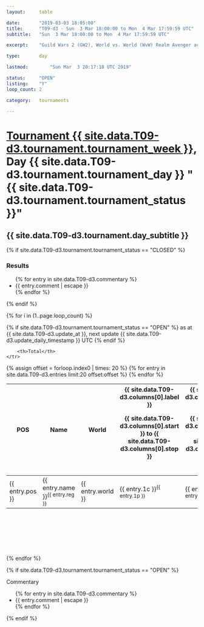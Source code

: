 ```yaml
---
layout: 	table

date: 		"2019-03-03 18:05:00"
title: 		"T09-d3 - Sun  3 Mar 18:00:00 to Mon  4 Mar 17:59:59 UTC"
subtitle: 	"Sun  3 Mar 18:00:00 to Mon  4 Mar 17:59:59 UTC"

excerpt:    "Guild Wars 2 (GW2), World vs. World (WvW) Realm Avenger achivement Tournament. \"Every Kill Counts\""

type:       day

lastmod: 		"Sun Mar  3 20:17:18 UTC 2019"

status:     "OPEN"
listing:    "Y"
loop_count: 2

category: 	tournaments

---
```

<div class="table_header">
    <h1><a href="{{ site.data.T09-d3.tournament.week_url }}">Tournament {{ site.data.T09-d3.tournament.tournament_week }}</a>, Day {{ site.data.T09-d3.tournament.tournament_day }} "{{ site.data.T09-d3.tournament.tournament_status }}"</h1>
    <h2>{{ site.data.T09-d3.tournament.day_subtitle }}</h2> 
</div>

{% if site.data.T09-d3.tournament.tournament_status == "CLOSED" %} 
<div class="commentary">
  <h3>Results</h3>
  <ul>
    {% for entry in site.data.T09-d3.commentary %}
    <li class="commentary_list">{{ entry.comment | escape }}</li>
    {% endfor %}
  </ul>
</div>
{% endif %}


{% for i in (1..page.loop_count) %}

{% if site.data.T09-d3.tournament.tournament_status == "OPEN" %} 
<span class="table_nextupdate">as at {{ site.data.T09-d3.update_at }}, next update {{ site.data.T09-d3.update_daily_timestamp }} UTC</span> 
{% endif %}

<table class="day_table">
  <colgroup>
    <col style="width:18px">
    <col style="width:55px">
    <col style="width:55px">
    <col style="width:12px">
    <col style="width:12px">
    <col style="width:12px">
    <col style="width:12px">
    <col style="width:12px">
    <col style="width:12px">
    <col style="width:12px">
    <col style="width:12px">
    <col style="width:12px">
    <col style="width:12px">
    <col style="width:12px">
    <col style="width:12px">
    <col style="width:12px">
    <col style="width:12px">
    <col style="width:12px">
    <col style="width:12px">
    <col style="width:12px">
    <col style="width:12px">
    <col style="width:12px">
    <col style="width:12px">
    <col style="width:12px">
    <col style="width:12px">
    <col style="width:12px">
    <col style="width:12px">
    <col style="width:18px">
  </colgroup>  
  <thead>
    <tr>
        <th>POS</th>
        <th class="AlignLeft">Name</th>
        <th class="AlignLeft">World</th>

<th><div class="label">{{ site.data.T09-d3.columns[0].label }}<p class="onhover">{{ site.data.T09-d3.columns[0].start }} to {{ site.data.T09-d3.columns[0].stop }}</p></div>​</th>
<th><div class="label">{{ site.data.T09-d3.columns[1].label }}<p class="onhover">{{ site.data.T09-d3.columns[1].start }} to {{ site.data.T09-d3.columns[1].stop }}</p></div>​</th>
<th><div class="label">{{ site.data.T09-d3.columns[2].label }}<p class="onhover">{{ site.data.T09-d3.columns[2].start }} to {{ site.data.T09-d3.columns[2].stop }}</p></div>​</th>
<th><div class="label">{{ site.data.T09-d3.columns[3].label }}<p class="onhover">{{ site.data.T09-d3.columns[3].start }} to {{ site.data.T09-d3.columns[3].stop }}</p></div>​</th>
<th><div class="label">{{ site.data.T09-d3.columns[4].label }}<p class="onhover">{{ site.data.T09-d3.columns[4].start }} to {{ site.data.T09-d3.columns[4].stop }}</p></div>​</th>
<th><div class="label">{{ site.data.T09-d3.columns[5].label }}<p class="onhover">{{ site.data.T09-d3.columns[5].start }} to {{ site.data.T09-d3.columns[5].stop }}</p></div>​</th>
<th><div class="label">{{ site.data.T09-d3.columns[6].label }}<p class="onhover">{{ site.data.T09-d3.columns[6].start }} to {{ site.data.T09-d3.columns[6].stop }}</p></div>​</th>
<th><div class="label">{{ site.data.T09-d3.columns[7].label }}<p class="onhover">{{ site.data.T09-d3.columns[7].start }} to {{ site.data.T09-d3.columns[7].stop }}</p></div>​</th>
<th><div class="label">{{ site.data.T09-d3.columns[8].label }}<p class="onhover">{{ site.data.T09-d3.columns[8].start }} to {{ site.data.T09-d3.columns[8].stop }}</p></div>​</th>
<th><div class="label">{{ site.data.T09-d3.columns[9].label }}<p class="onhover">{{ site.data.T09-d3.columns[9].start }} to {{ site.data.T09-d3.columns[9].stop }}</p></div>​</th>
<th><div class="label">{{ site.data.T09-d3.columns[10].label }}<p class="onhover">{{ site.data.T09-d3.columns[10].start }} to {{ site.data.T09-d3.columns[10].stop }}</p></div>​</th>

<th><div class="label">{{ site.data.T09-d3.columns[11].label }}<p class="onhover">{{ site.data.T09-d3.columns[11].start }} to {{ site.data.T09-d3.columns[11].stop }}</p></div>​</th>
<th><div class="label">{{ site.data.T09-d3.columns[12].label }}<p class="onhover">{{ site.data.T09-d3.columns[12].start }} to {{ site.data.T09-d3.columns[12].stop }}</p></div>​</th>
<th><div class="label">{{ site.data.T09-d3.columns[13].label }}<p class="onhover">{{ site.data.T09-d3.columns[13].start }} to {{ site.data.T09-d3.columns[13].stop }}</p></div>​</th>
<th><div class="label">{{ site.data.T09-d3.columns[14].label }}<p class="onhover">{{ site.data.T09-d3.columns[14].start }} to {{ site.data.T09-d3.columns[14].stop }}</p></div>​</th>
<th><div class="label">{{ site.data.T09-d3.columns[15].label }}<p class="onhover">{{ site.data.T09-d3.columns[15].start }} to {{ site.data.T09-d3.columns[15].stop }}</p></div>​</th>
<th><div class="label">{{ site.data.T09-d3.columns[16].label }}<p class="onhover">{{ site.data.T09-d3.columns[16].start }} to {{ site.data.T09-d3.columns[16].stop }}</p></div>​</th>
<th><div class="label">{{ site.data.T09-d3.columns[17].label }}<p class="onhover">{{ site.data.T09-d3.columns[17].start }} to {{ site.data.T09-d3.columns[17].stop }}</p></div>​</th>
<th><div class="label">{{ site.data.T09-d3.columns[18].label }}<p class="onhover">{{ site.data.T09-d3.columns[18].start }} to {{ site.data.T09-d3.columns[18].stop }}</p></div>​</th>
<th><div class="label">{{ site.data.T09-d3.columns[19].label }}<p class="onhover">{{ site.data.T09-d3.columns[19].start }} to {{ site.data.T09-d3.columns[19].stop }}</p></div>​</th>
<th><div class="label">{{ site.data.T09-d3.columns[20].label }}<p class="onhover">{{ site.data.T09-d3.columns[20].start }} to {{ site.data.T09-d3.columns[20].stop }}</p></div>​</th>

<th><div class="label">{{ site.data.T09-d3.columns[21].label }}<p class="onhover">{{ site.data.T09-d3.columns[21].start }} to {{ site.data.T09-d3.columns[21].stop }}</p></div>​</th>
<th><div class="label">{{ site.data.T09-d3.columns[22].label }}<p class="onhover">{{ site.data.T09-d3.columns[22].start }} to {{ site.data.T09-d3.columns[22].stop }}</p></div>​</th>
<th><div class="label">{{ site.data.T09-d3.columns[23].label }}<p class="onhover">{{ site.data.T09-d3.columns[23].start }} to {{ site.data.T09-d3.columns[23].stop }}</p></div>​</th>

        <th>Total</th>
    </tr>
  </thead>
  {% assign offset = forloop.index0 | times: 20 %}
<tbody>
{% for entry in site.data.T09-d3.entries limit:20 offset:offset %}
  <tr>
    <td class="pl{{ entry.pos }}">{{ entry.pos }}</td>
    <td class="AlignLeft">{{ entry.name }}<sup>{{ entry.reg }}</sup></td>
    <td class="AlignLeft">{{ entry.world }}</td>
    <td class="pl{{ entry.1p }}">{{ entry.1c }}<sup>{{ entry.1p }}</sup></td>
    <td class="pl{{ entry.2p }}">{{ entry.2c }}<sup>{{ entry.2p }}</sup></td>
    <td class="pl{{ entry.3p }}">{{ entry.3c }}<sup>{{ entry.3p }}</sup></td>
    <td class="pl{{ entry.4p }}">{{ entry.4c }}<sup>{{ entry.4p }}</sup></td>
    <td class="pl{{ entry.5p }}">{{ entry.5c }}<sup>{{ entry.5p }}</sup></td>
    <td class="pl{{ entry.6p }}">{{ entry.6c }}<sup>{{ entry.6p }}</sup></td>
    <td class="pl{{ entry.7p }}">{{ entry.7c }}<sup>{{ entry.7p }}</sup></td>
    <td class="pl{{ entry.8p }}">{{ entry.8c }}<sup>{{ entry.8p }}</sup></td>
    <td class="pl{{ entry.9p }}">{{ entry.9c }}<sup>{{ entry.9p }}</sup></td>
    <td class="pl{{ entry.10p }}">{{ entry.10c }}<sup>{{ entry.10p }}</sup></td>
    <td class="pl{{ entry.11p }}">{{ entry.11c }}<sup>{{ entry.11p }}</sup></td>
    <td class="pl{{ entry.12p }}">{{ entry.12c }}<sup>{{ entry.12p }}</sup></td>
    <td class="pl{{ entry.13p }}">{{ entry.13c }}<sup>{{ entry.13p }}</sup></td>
    <td class="pl{{ entry.14p }}">{{ entry.14c }}<sup>{{ entry.14p }}</sup></td>
    <td class="pl{{ entry.15p }}">{{ entry.15c }}<sup>{{ entry.15p }}</sup></td>
    <td class="pl{{ entry.16p }}">{{ entry.16c }}<sup>{{ entry.16p }}</sup></td>
    <td class="pl{{ entry.17p }}">{{ entry.17c }}<sup>{{ entry.17p }}</sup></td>
    <td class="pl{{ entry.18p }}">{{ entry.18c }}<sup>{{ entry.18p }}</sup></td>
    <td class="pl{{ entry.19p }}">{{ entry.19c }}<sup>{{ entry.19p }}</sup></td>
    <td class="pl{{ entry.20p }}">{{ entry.20c }}<sup>{{ entry.20p }}</sup></td>
    <td class="pl{{ entry.21p }}">{{ entry.21c }}<sup>{{ entry.21p }}</sup></td>
    <td class="pl{{ entry.22p }}">{{ entry.22c }}<sup>{{ entry.22p }}</sup></td>
    <td class="pl{{ entry.23p }}">{{ entry.23c }}<sup>{{ entry.23p }}</sup></td>
    <td class="pl{{ entry.24p }}">{{ entry.24c }}<sup>{{ entry.24p }}</sup></td>
    <td>{{ entry.total }}</td>
  </tr>
{% endfor %}  
</tbody>
</table>
<div class="leaderboard">
  <script async src="//pagead2.googlesyndication.com/pagead/js/adsbygoogle.js"></script>
  <!-- 728x90 -->
  <ins class="adsbygoogle"
       style="display:inline-block;width:728px;height:90px"
       data-ad-client="ca-pub-3274917281288240"
       data-ad-slot="3870538733"></ins>
  <script>
  (adsbygoogle = window.adsbygoogle || []).push({});
  </script>    
</div>
<br />
{% endfor %}

{% if site.data.T09-d3.tournament.tournament_status == "OPEN" %} 
<div class="commentary">
  <span class="commentary_title">Commentary</span>
  <ul>
    {% for entry in site.data.T09-d3.commentary %}
    <li class="commentary_list">{{ entry.comment | escape }}</li>
    {% endfor %}
  </ul>
</div>
{% endif %}


